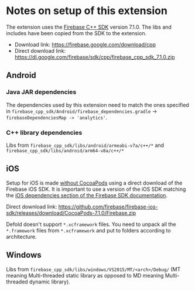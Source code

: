 # Notes on setup of this extension
The extension uses the [Firebase C++ SDK](https://firebase.google.com/docs/cpp/setup) version 7.1.0. The libs and includes have been copied from the SDK to the extension.

* Download link: https://firebase.google.com/download/cpp
* Direct download link: https://dl.google.com/firebase/sdk/cpp/firebase_cpp_sdk_7.1.0.zip

## Android

### Java JAR dependencies
The dependencies used by this extension need to match the ones specified in `firebase_cpp_sdk/Android/firebase_dependencies.gradle` -> `firebaseDependenciesMap -> 'analytics'`.

### C++ library dependencies
Libs from `firebase_cpp_sdk/libs/android/armeabi-v7a/c++/*` and `firebase_cpp_sdk/libs/android/arm64-v8a/c++/*`

## iOS
Setup for iOS is made [without CocoaPods](https://firebase.google.com/docs/ios/setup#frameworks) using a direct download of the Firebase iOS SDK. It is important to use a version of the iOS SDK matching the [iOS dependencies section of the Firebase SDK documentation](https://firebase.google.com/docs/cpp/setup#dependencies).

Direct download link: https://github.com/firebase/firebase-ios-sdk/releases/download/CocoaPods-7.1.0/Firebase.zip

Defold doesn't support `*.xcframework` files. You need to unpack all the `*.framework` files from `*.xcframework` and put to folders according to architecture.

## Windows
Libs from `firebase_cpp_sdk/libs/windows/VS2015/MT/<arch>/Debug/` (MT meaning Multi-threaded static library as opposed to MD meaning Multi-threaded dynamic library).
